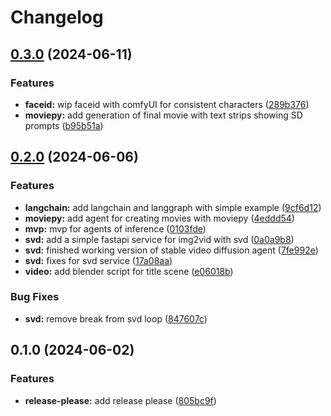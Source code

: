# Changelog

## [0.3.0](https://github.com/briancaffey/agents-of-inference/compare/v0.2.0...v0.3.0) (2024-06-11)


### Features

* **faceid:** wip faceid with comfyUI for consistent characters ([289b376](https://github.com/briancaffey/agents-of-inference/commit/289b3763d2aae8f35566ce51a4ab86a14095c7b1))
* **moviepy:** add generation of final movie with text strips showing SD prompts ([b95b51a](https://github.com/briancaffey/agents-of-inference/commit/b95b51a5f4dd73b84d4b93bd720e88b813e7746f))

## [0.2.0](https://github.com/briancaffey/agents-of-inference/compare/v0.1.0...v0.2.0) (2024-06-06)


### Features

* **langchain:** add langchain and langgraph with simple example ([9cf6d12](https://github.com/briancaffey/agents-of-inference/commit/9cf6d12b2a6a77119b01979801fbca66f82d7c8a))
* **moviepy:** add agent for creating movies with moviepy ([4eddd54](https://github.com/briancaffey/agents-of-inference/commit/4eddd54e4dcea686d574695c2880cec0bd6e1d0c))
* **mvp:** mvp for agents of inference ([0103fde](https://github.com/briancaffey/agents-of-inference/commit/0103fde3110d2d847c8a594db0637a08f7267180))
* **svd:** add a simple fastapi service for img2vid with svd ([0a0a9b8](https://github.com/briancaffey/agents-of-inference/commit/0a0a9b8bf38837113de0c907f86664babad734c9))
* **svd:** finished working version of stable video diffusion agent ([7fe992e](https://github.com/briancaffey/agents-of-inference/commit/7fe992ee1b9f0dd76d39f4ee9f579c6405416829))
* **svd:** fixes for svd service ([17a08aa](https://github.com/briancaffey/agents-of-inference/commit/17a08aa737bf4b6e5fe9235a4e6cc50e267642ad))
* **video:** add blender script for title scene ([e06018b](https://github.com/briancaffey/agents-of-inference/commit/e06018b3c9ab5e6caad35df45f15b76c7fe9935e))


### Bug Fixes

* **svd:** remove break from svd loop ([847607c](https://github.com/briancaffey/agents-of-inference/commit/847607c4fd1424ee4378597df9ee0cbb3e81d658))

## 0.1.0 (2024-06-02)


### Features

* **release-please:** add release please ([805bc9f](https://github.com/briancaffey/agents-of-inference/commit/805bc9f320298e344d2b6296ae7784a05fec7ba2))
